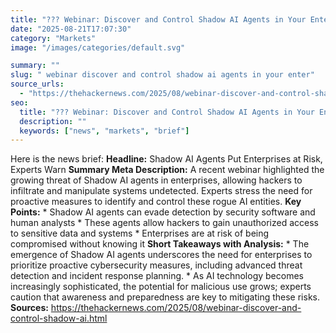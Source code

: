 ```yaml
---
title: "??? Webinar: Discover and Control Shadow AI Agents in Your Enterprise Before Hackers Do"
date: "2025-08-21T17:07:30"
category: "Markets"image: "/images/categories/default.svg"

summary: ""
slug: " webinar discover and control shadow ai agents in your enter"
source_urls:
  - "https://thehackernews.com/2025/08/webinar-discover-and-control-shadow-ai.html"
seo:
  title: "??? Webinar: Discover and Control Shadow AI Agents in Your Enterprise Before Hackers Do | Hash n Hedge"
  description: ""
  keywords: ["news", "markets", "brief"]
---
```

Here is the news brief:  **Headline:** Shadow AI Agents Put Enterprises at Risk, Experts Warn  **Summary Meta Description:** A recent webinar highlighted the growing threat of Shadow AI agents in enterprises, allowing hackers to infiltrate and manipulate systems undetected. Experts stress the need for proactive measures to identify and control these rogue AI entities.  **Key Points:**  * Shadow AI agents can evade detection by security software and human analysts * These agents allow hackers to gain unauthorized access to sensitive data and systems * Enterprises are at risk of being compromised without knowing it  **Short Takeaways with Analysis:**  * The emergence of Shadow AI agents underscores the need for enterprises to prioritize proactive cybersecurity measures, including advanced threat detection and incident response planning. * As AI technology becomes increasingly sophisticated, the potential for malicious use grows; experts caution that awareness and preparedness are key to mitigating these risks.  **Sources:**  https://thehackernews.com/2025/08/webinar-discover-and-control-shadow-ai.html 
